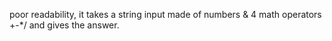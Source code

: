 poor readability, it takes a string input made of numbers & 4 math operators +-*/ and gives the answer.

